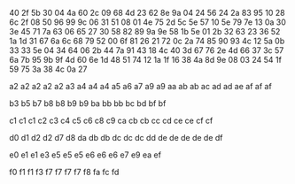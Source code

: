 40
2f  5b
30
04  4a  60
2c
09  68
4d
23	62  8e	9a
04
24	56
24
2a	83	95
10
28  6c
2f
08	50  96  99  9c
06
31	51
08
01  4e  75
2d
5c  5e
57
10	5e  79  7e
13
0a  30
3e
45  71  7a
63
06  65
27
30	58  82  89  9a  9e
58
1b	5e
01
2b	32  63
23
36  52
1a
1d	31	67  6a
6c
68	79
52
00	6f  81
26
21  72
0c
2a  74	85  90	93
4c
12  5a
0b
33  33  5e
04
34  64
06
2b  44  7a  91
43
18  4c
40
3d	67  76
2e
4d  66
37
3c  57  6a	7b	95  9b	9f
4d
60  6e
1d
48	51	74
12
1a  1f
16
38	4a  8d  9e
08
03  24
54
1f  59  75
3a
38	4c
0a
27

a2  a2  a2	a2  a2
a3
a4	a4	a4
a5
a6
a7
a9	a9
aa
ab  ab
ac
ad	ad
ae
af	af	af

b3
b5
b7
b8	b8
b9	b9
ba
bb  bb
bc
bd
bf	bf

c1	c1  c1
c2
c3
c4
c5
c6
c8
c9
ca
cb	cb
cc
cd
ce	ce
cf	cf

d0
d1
d2  d2
d7
d8
da
db	db
dc	dc	dc
dd
de	de	de	de	de
df

e0
e1	e1
e3
e5	e5	e5
e6	e6  e6
e7
e9
ea
ef

f0
f1	f1
f3
f7	f7  f7	f7
f8
fa
fc
fd
